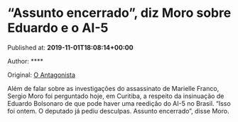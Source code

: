 
# “Assunto encerrado”, diz Moro sobre Eduardo e o AI-5

Published at: **2019-11-01T18:08:14+00:00**

Author: ****

Original: [O Antagonista](https://www.oantagonista.com/brasil/assunto-encerrado-diz-moro-sobre-eduardo-e-o-ai-5/)

Além de falar sobre as investigações do assassinato de Marielle Franco, Sergio Moro foi perguntado hoje, em Curitiba, a respeito da insinuação de Eduardo Bolsonaro de que pode haver uma reedição do AI-5 no Brasil.
“Isso foi ontem. O deputado já pediu desculpas. Assunto encerrado”, disse Moro.
